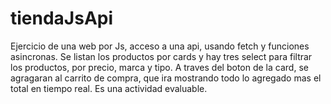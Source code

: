 # tiendaJsApi

Ejercicio de una web por Js, acceso a una api, usando fetch y funciones asincronas.
Se listan los productos por cards y hay tres select para filtrar los productos, por precio, marca y tipo. 
A traves del boton de la card, se agragaran al carrito de compra, que ira mostrando todo lo agregado mas el total en tiempo real.
Es una actividad evaluable.
